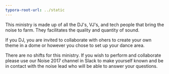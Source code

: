```yaml
---
typora-root-url: ../static
---
```


This ministry is made up of all the DJ's, VJ's, and tech people that bring the noise to farm. They facilitates the quality and quantity of sound.

If you DJ, you are invited to collaborate with ohers to create your own theme in a dome or however you chose to set up your dance area. 



There are no shifts for this ministry. If you wish to perform and  collaborate  please use our Noise 2017 channel in Slack to make yourself known and be in contact with the noise lead who will be able to answer your questions.

